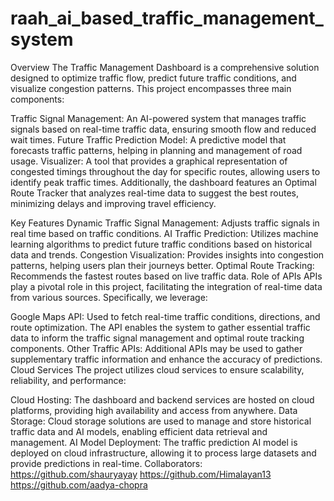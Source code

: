 # raah_ai_based_traffic_management_system

Overview
The Traffic Management Dashboard is a comprehensive solution designed to optimize traffic flow, predict future traffic conditions, and visualize congestion patterns. This project encompasses three main components:

Traffic Signal Management: An AI-powered system that manages traffic signals based on real-time traffic data, ensuring smooth flow and reduced wait times.
Future Traffic Prediction Model: A predictive model that forecasts traffic patterns, helping in planning and management of road usage.
Visualizer: A tool that provides a graphical representation of congested timings throughout the day for specific routes, allowing users to identify peak traffic times.
Additionally, the dashboard features an Optimal Route Tracker that analyzes real-time data to suggest the best routes, minimizing delays and improving travel efficiency.

Key Features
Dynamic Traffic Signal Management: Adjusts traffic signals in real time based on traffic conditions.
AI Traffic Prediction: Utilizes machine learning algorithms to predict future traffic conditions based on historical data and trends.
Congestion Visualization: Provides insights into congestion patterns, helping users plan their journeys better.
Optimal Route Tracking: Recommends the fastest routes based on live traffic data.
Role of APIs
APIs play a pivotal role in this project, facilitating the integration of real-time data from various sources. Specifically, we leverage:

Google Maps API: Used to fetch real-time traffic conditions, directions, and route optimization. The API enables the system to gather essential traffic data to inform the traffic signal management and optimal route tracking components.
Other Traffic APIs: Additional APIs may be used to gather supplementary traffic information and enhance the accuracy of predictions.
Cloud Services
The project utilizes cloud services to ensure scalability, reliability, and performance:

Cloud Hosting: The dashboard and backend services are hosted on cloud platforms, providing high availability and access from anywhere.
Data Storage: Cloud storage solutions are used to manage and store historical traffic data and AI models, enabling efficient data retrieval and management.
AI Model Deployment: The traffic prediction AI model is deployed on cloud infrastructure, allowing it to process large datasets and provide predictions in real-time.
Collaborators:
https://github.com/shauryayay
https://github.com/Himalayan13
https://github.com/aadya-chopra
